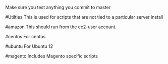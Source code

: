 Make sure you test anything you commit to master

#Utilties
This is used for scripts that are not tied to a particular server install

#amazon
This should run from the ec2-user account. 

#centos
For centos

#ubuntu
For Ubuntu 12

#magento
Includes Magento specific scripts

